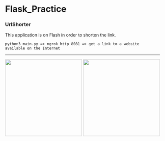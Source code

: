 # Flask_Practice
### UrlShorter
This application is on Flash in order to shorten the link.
```
python3 main.py => ngrok http 8081 => get a link to a website available on the Internet
```
----
<img src="https://i.ibb.co/Yt3QLm5/1KA.jpg" height="250" alt="">
<img src="https://i.ibb.co/wYFv9wz/2KA.jpg" height="250" alt="">
